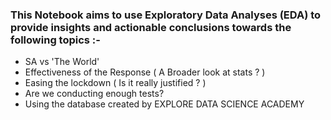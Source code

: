 ### This Notebook aims to use Exploratory Data Analyses (EDA) to provide insights and actionable conclusions towards the following topics :- 


 - SA vs 'The World'
 - Effectiveness of the Response ( A Broader look at stats ? )
 - Easing the lockdown ( Is it really justified ? )
 - Are we conducting enough tests?
 - Using the database created by EXPLORE DATA SCIENCE ACADEMY
